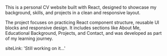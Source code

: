 This is a personal CV website built with React, designed to showcase my background, skills, and projects in a clean and responsive layout.

The project focuses on practicing React component structure, reusable UI blocks and responsive design. It includes sections like About Me, Educational Background, Projects, and Contact, and was developed as part of my learning journey.

siteLink: 'Still working on it...'
